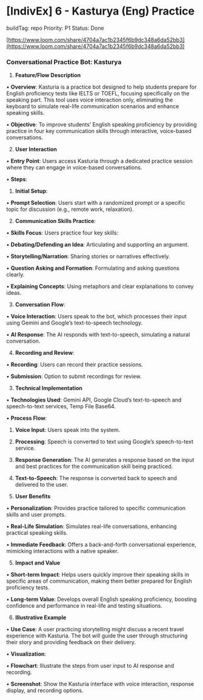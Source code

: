 # [IndivEx] 6 - Kasturya (Eng) Practice

buildTag: repo
Priority: P1
Status: Done

[https://www.loom.com/share/4704a7ac1b2345f6b9dc348a6da52bb3](https://www.loom.com/share/4704a7ac1b2345f6b9dc348a6da52bb3)

### **Conversational Practice Bot: Kasturya**

1.	**Feature/Flow Description**

•	**Overview**: Kasturia is a practice bot designed to help students prepare for English proficiency tests like IELTS or TOEFL, focusing specifically on the speaking part. This tool uses voice interaction only, eliminating the keyboard to simulate real-life communication scenarios and enhance speaking skills.

•	**Objective**: To improve students’ English speaking proficiency by providing practice in four key communication skills through interactive, voice-based conversations.

2.	**User Interaction**

•	**Entry Point**: Users access Kasturia through a dedicated practice session where they can engage in voice-based conversations.

•	**Steps**:

1.	**Initial Setup**:

•	**Prompt Selection**: Users start with a randomized prompt or a specific topic for discussion (e.g., remote work, relaxation).

2.	**Communication Skills Practice**:

•	**Skills Focus**: Users practice four key skills:

•	**Debating/Defending an Idea**: Articulating and supporting an argument.

•	**Storytelling/Narration**: Sharing stories or narratives effectively.

•	**Question Asking and Formation**: Formulating and asking questions clearly.

•	**Explaining Concepts**: Using metaphors and clear explanations to convey ideas.

3.	**Conversation Flow**:

•	**Voice Interaction**: Users speak to the bot, which processes their input using Gemini and Google’s text-to-speech technology.

•	**AI Response**: The AI responds with text-to-speech, simulating a natural conversation.

4.	**Recording and Review**:

•	**Recording**: Users can record their practice sessions.

•	**Submission**: Option to submit recordings for review.

3.	**Technical Implementation**

•	**Technologies Used**: Gemini API, Google Cloud’s text-to-speech and speech-to-text services, Temp File Base64.

•	**Process Flow**:

1.	**Voice Input**: Users speak into the system.

2.	**Processing**: Speech is converted to text using Google’s speech-to-text service.

3.	**Response Generation**: The AI generates a response based on the input and best practices for the communication skill being practiced.

4.	**Text-to-Speech**: The response is converted back to speech and delivered to the user.

4.	**User Benefits**

•	**Personalization**: Provides practice tailored to specific communication skills and user prompts.

•	**Real-Life Simulation**: Simulates real-life conversations, enhancing practical speaking skills.

•	**Immediate Feedback**: Offers a back-and-forth conversational experience, mimicking interactions with a native speaker.

5.	**Impact and Value**

•	**Short-term Impact**: Helps users quickly improve their speaking skills in specific areas of communication, making them better prepared for English proficiency tests.

•	**Long-term Value**: Develops overall English speaking proficiency, boosting confidence and performance in real-life and testing situations.

6.	**Illustrative Example**

•	**Use Case**: A user practicing storytelling might discuss a recent travel experience with Kasturia. The bot will guide the user through structuring their story and providing feedback on their delivery.

•	**Visualization**:

•	**Flowchart**: Illustrate the steps from user input to AI response and recording.

•	**Screenshot**: Show the Kasturia interface with voice interaction, response display, and recording options.